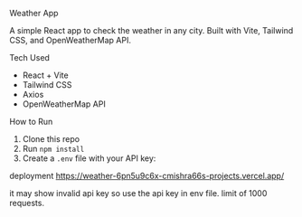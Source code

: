  Weather App

A simple React app to check the weather in any city. Built with Vite, Tailwind CSS, and OpenWeatherMap API.


Tech Used

- React + Vite  
- Tailwind CSS  
- Axios  
- OpenWeatherMap API


 How to Run

1. Clone this repo  
2. Run `npm install`  
3. Create a `.env` file with your API key:

deployment
https://weather-6pn5u9c6x-cmishra66s-projects.vercel.app/

it may show invalid api key so use the api key in env file.
limit of 1000 requests.
